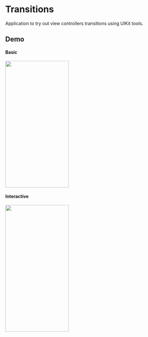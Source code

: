 # Transitions

Application to try out view controllers transitions using UIKit tools.

## Demo

#### Basic  
<img src="Demo/basic.gif" width="200" height="400">  

#### Interactive  
<img src="Demo/interactive.gif" width="200" height="400">

